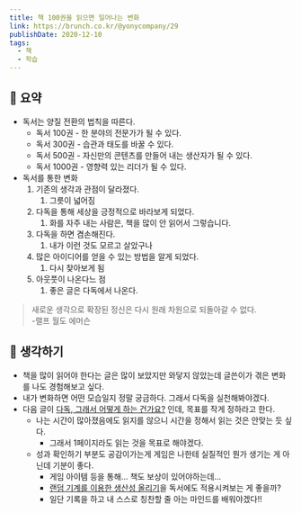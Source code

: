 ```yaml
---
title: 책 100권을 읽으면 일어나는 변화
link: https://brunch.co.kr/@yonycompany/29
publishDate: 2020-12-10
tags:
  - 책
  - 학습
---
```

## 📝 요약 
- 독서는 양질 전환의 법칙을 따른다.  
  - 독서 100권 - 한 분야의 전문가가 될 수 있다.
  - 독서 300권 - 습관과 태도를 바꿀 수 있다.
  - 독서 500권 - 자신만의 콘텐츠를 만들어 내는 생산자가 될 수 있다.
  - 독서 1000권 - 영향력 있는 리더가 될 수 있다.  
- 독서를 통한 변화 
  1. 기존의 생각과 관점이 달라졌다.
     1. 그릇이 넓어짐 
  2. 다독을 통해 세상을 긍정적으로 바라보게 되었다.
     1. 화를 자주 내는 사람은, 책을 많이 안 읽어서 그렇습니다. 
  3. 다독을 하면 겸손해진다.
     1. 내가 이런 것도 모르고 살았구나 
  4. 많은 아이디어를 얻을 수 있는 방법을 알게 되었다. 
     1. 다시 찾아보게 됨  
  5. 아웃풋이 나온다느 점 
     1. 좋은 글은 다독에서 나온다. 

> 새로운 생각으로 확장된 정신은 다시 원래 차원으로 되돌아갈 수 없다.    
> -랠프 월도 에머슨  

## 🤔 생각하기 
- 책을 많이 읽어야 한다는 글은 많이 보았지만 와닿지 않았는데 글쓴이가 겪은 변화를 나도 경험해보고 싶다.  
- 내가 변화하면 어떤 모습일지 정말 궁금하다. 그래서 다독을 실천해봐야겠다.  
- 다음 글이 [다독, 그래서 어떻게 하는 건가요?](https://brunch.co.kr/@yonycompany/57) 인데, 목표를 작게 정하라고 한다.  
  - 나는 시간이 많아졌음에도 읽지를 않으니 시간을 정해서 읽는 것은 안맞는 듯 싶다.  
    - 그래서 1페이지라도 읽는 것을 목표로 해야겠다.  
  - 성과 확인하기 부분도 공감이가는게 게임은 나한테 실질적인 뭔가 생기는 게 아닌데 기분이 좋다.  
    - 게임 아이템 등을 통해... 책도 보상이 있어야하는데... 
    - [랜덤 기계를 이용한 생산성 올리기](../Life/randomness-jar)을 독서에도 적용시켜보는 게 좋을까?  
    - 일단 기록을 하고 내 스스로 칭찬할 줄 아는 마인드를 배워야겠다!! 